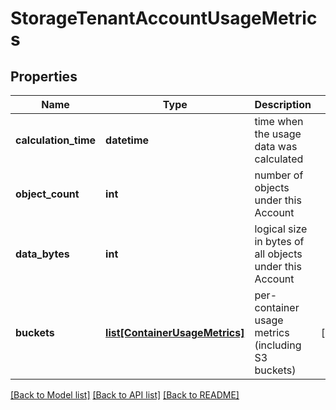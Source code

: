 # StorageTenantAccountUsageMetrics

## Properties
Name | Type | Description | Notes
------------ | ------------- | ------------- | -------------
**calculation_time** | **datetime** | time when the usage data was calculated | 
**object_count** | **int** | number of objects under this Account | 
**data_bytes** | **int** | logical size in bytes of all objects under this Account | 
**buckets** | [**list[ContainerUsageMetrics]**](ContainerUsageMetrics.md) | per-container usage metrics (including S3 buckets) | [optional] 

[[Back to Model list]](../README.md#documentation-for-models) [[Back to API list]](../README.md#documentation-for-api-endpoints) [[Back to README]](../README.md)

